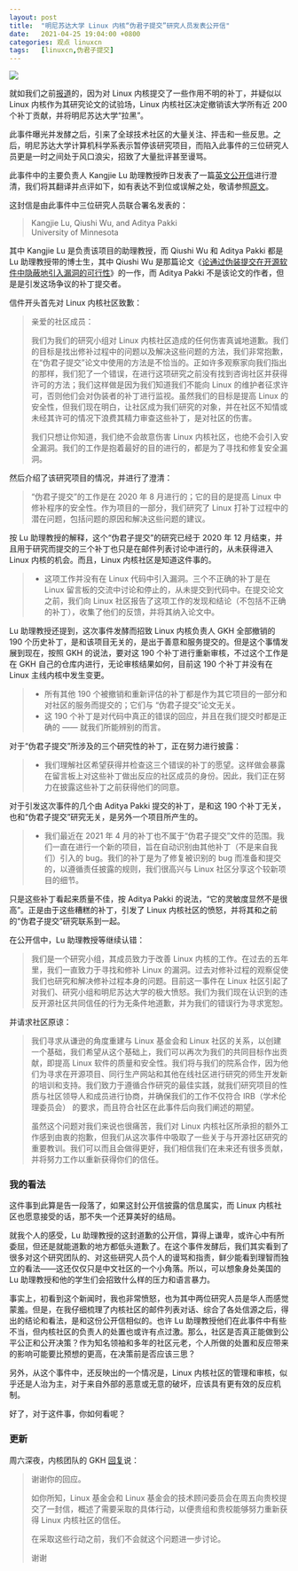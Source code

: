 ```yaml
---
layout: post
title:	"明尼苏达大学 Linux 内核“伪君子提交”研究人员发表公开信"
date:	2021-04-25 19:04:00 +0800 
categories:	观点 linuxcn 
tags:	[linuxcn,伪君子提交]
---
```



![](/Asserts/Images//attachment/album/202104/25/190414j1iyhrrhksos7iip.jpg)


就如我们之前[报道](/article-13320-1.html)的，因为对 Linux 内核提交了一些作用不明的补丁，并疑似以 Linux 内核作为其研究论文的试验场，Linux 内核社区决定撤销该大学所有近 200 个补丁贡献，并将明尼苏达大学“拉黑”。


此事件曝光并发酵之后，引来了全球技术社区的大量关注、抨击和一些反思。之后，明尼苏达大学计算机科学系表示暂停该研究项目，而陷入此事件的三位研究人员更是一时之间处于风口浪尖，招致了大量批评甚至谩骂。


此事件中的主要负责人 Kangjie Lu 助理教授昨日发表了一篇[英文公开信](https://lore.kernel.org/lkml/CAK8KejpUVLxmqp026JY7x5GzHU2YJLPU8SzTZUNXU2OXC70ZQQ@mail.gmail.com/T/#u)进行澄清，我们将其翻译并点评如下，如有表达不到位或误解之处，敬请参照[原文](https://lore.kernel.org/lkml/CAK8KejpUVLxmqp026JY7x5GzHU2YJLPU8SzTZUNXU2OXC70ZQQ@mail.gmail.com/T/#u)。


这封信是由此事件中三位研究人员联合署名发表的：



> 
> Kangjie Lu, Qiushi Wu, and Aditya Pakki  
> University of Minnesota
> 
> 
> 


其中 Kangjie Lu 是负责该项目的助理教授，而 Qiushi Wu 和 Aditya Pakki 都是 Lu 助理教授带的博士生，其中 Qiushi Wu 是那篇论文《[论通过伪装提交在开源软件中隐蔽地引入漏洞的可行性](https://github.com/QiushiWu/QiushiWu.github.io/blob/main/papers/OpenSourceInsecurity.pdf)》的一作，而 Aditya Pakki 不是该论文的作者，但是是引发这场争议的补丁提交者。


信件开头首先对 Linux 内核社区致歉：



> 
> 亲爱的社区成员：
> 
> 
> 我们为我们的研究小组对 Linux 内核社区造成的任何伤害真诚地道歉。我们的目标是找出修补过程中的问题以及解决这些问题的方法，我们非常抱歉，在“伪君子提交”论文中使用的方法是不恰当的。正如许多观察家向我们指出的那样，我们犯了一个错误，在进行这项研究之前没有找到咨询社区并获得许可的方法；我们这样做是因为我们知道我们不能向 Linux 的维护者征求许可，否则他们会对伪装者的补丁进行监视。虽然我们的目标是提高 Linux 的安全性，但我们现在明白，让社区成为我们研究的对象，并在社区不知情或未经其许可的情况下浪费其精力审查这些补丁，是对社区的伤害。
> 
> 
> 我们只想让你知道，我们绝不会故意伤害 Linux 内核社区，也绝不会引入安全漏洞。我们的工作是抱着最好的目的进行的，都是为了寻找和修复安全漏洞。
> 
> 
> 


然后介绍了该研究项目的情况，并进行了澄清：



> 
> “伪君子提交”的工作是在 2020 年 8 月进行的；它的目的是提高 Linux 中修补程序的安全性。作为项目的一部分，我们研究了 Linux 打补丁过程中的潜在问题，包括问题的原因和解决这些问题的建议。
> 
> 
> 


按 Lu 助理教授的解释，这个“伪君子提交”的研究已经于 2020 年 12 月结束，并且用于研究而提交的三个补丁也只是在邮件列表讨论中进行的，从未获得进入 Linux 内核的机会。而且，Linux 内核社区是知道这件事的。



> 
> * 这项工作并没有在 Linux 代码中引入漏洞。三个不正确的补丁是在 Linux 留言板的交流中讨论和停止的，从未提交到代码中。在提交论文之前，我们向 Linux 社区报告了这项工作的发现和结论（不包括不正确的补丁），收集了他们的反馈，并将其纳入论文中。
> 
> 
> 


Lu 助理教授还提到，这次事件发酵而招致 Linux 内核负责人 GKH 全部撤销的 190 个历史补丁，是和该项目无关的，是出于善意和服务提交的。但是这个事情发展到现在，按照 GKH 的说法，要对这 190 个补丁进行重新审核，不过这个工作是在 GKH 自己的仓库内进行，无论审核结果如何，目前这 190 个补丁并没有在 Linux 主线内核中发生变更。



> 
> * 所有其他 190 个被撤销和重新评估的补丁都是作为其它项目的一部分和对社区的服务而提交的；它们与 “伪君子提交”论文无关。
> * 这 190 个补丁是对代码中真正的错误的回应，并且在我们提交时都是正确的 —— 就我们所能辨别的而言。
> 
> 
> 


对于“伪君子提交”所涉及的三个研究性的补丁，正在努力进行披露：



> 
> * 我们理解社区希望获得并检查这三个错误的补丁的愿望。这样做会暴露在留言板上对这些补丁做出反应的社区成员的身份。因此，我们正在努力在披露这些补丁之前获得他们的同意。
> 
> 
> 


对于引发这次事件的几个由 Aditya Pakki 提交的补丁，是和这 190 个补丁无关，也和“伪君子提交”研究无关，是另外一个项目所产生的。



> 
> * 我们最近在 2021 年 4 月的补丁也不属于“伪君子提交”文件的范围。我们一直在进行一个新的项目，旨在自动识别由其他补丁（不是来自我们）引入的 bug。我们的补丁是为了修复被识别的 bug 而准备和提交的，以遵循责任披露的规则，我们很高兴与 Linux 社区分享这个较新项目的细节。
> 
> 
> 


只是这些补丁看起来质量不佳，按 Aditya Pakki 的说法，“它的灵敏度显然不是很高”。正是由于这些糟糕的补丁，引发了 Linux 内核社区的愤怒，并将其和之前的“伪君子提交”研究联系到一起。


在公开信中，Lu 助理教授等继续认错：



> 
> 我们是一个研究小组，其成员致力于改善 Linux 内核的工作。在过去的五年里，我们一直致力于寻找和修补 Linux 的漏洞。过去对修补过程的观察促使我们也研究和解决修补过程本身的问题。目前这一事件在 Linux 社区引起了对我们、研究小组和明尼苏达大学的极大愤怒。我们为我们现在认识到的违反开源社区共同信任的行为无条件地道歉，并为我们的错误行为寻求宽恕。
> 
> 
> 


并请求社区原谅：



> 
> 我们寻求从谦逊的角度重建与 Linux 基金会和 Linux 社区的关系，以创建一个基础，我们希望从这个基础上，我们可以再次为我们的共同目标作出贡献，即提高 Linux 软件的质量和安全性。我们将与我们的院系合作，因为他们为寻求在开源项目、同行生产网站和其他在线社区进行研究的师生开发新的培训和支持。我们致力于遵循合作研究的最佳实践，就我们研究项目的性质与社区领导人和成员进行协商，并确保我们的工作不仅符合 IRB（学术伦理委员会） 的要求，而且符合社区在此事件后向我们阐述的期望。
> 
> 
> 虽然这个问题对我们来说也很痛苦，我们对 Linux 内核社区所承担的额外工作感到由衷的抱歉，但我们从这次事件中吸取了一些关于与开源社区研究的重要教训。我们可以而且会做得更好，我们相信我们在未来还有很多贡献，并将努力工作以重新获得你们的信任。
> 
> 
> 


### 我的看法


这件事到此算是告一段落了，如果这封公开信披露的信息属实，而 Linux 内核社区也愿意接受的话，那不失一个还算美好的结局。


就我个人的感受，Lu 助理教授的这封道歉的公开信，算得上谦卑，或许心中有所委屈，但还是就能道歉的地方都低头道歉了。在这个事件发酵后，我们其实看到了很多对这个研究团队的、对这些研究人员个人的谩骂和指责，鲜少能看到理智而独立的看法——这还仅仅只是中文社区的一个小角落。所以，可以想象身处美国的 Lu 助理教授和他的学生们会招致什么样的压力和语言暴力。


事实上，初看到这个新闻时，我也非常愤怒，也为其中两位研究人员是华人而感觉蒙羞。但是，在我仔细梳理了内核社区的邮件列表对话、综合了各处信源之后，得出的结论和看法，是和这份公开信相似的。也许 Lu 助理教授他们在此事件中有些不当，但内核社区的负责人的处置也或许有点过激。那么，社区是否真正能做到公平公正和公开决策？作为知名领袖和多年的社区元老，个人所做的处置和反应带来的影响可能要比预想的更高，在决策前是否应该三思？


另外，从这个事件中，还反映出的一个情况是，Linux 内核社区的管理和审核，似乎还是人治为主，对于来自外部的恶意或无意的破坏，应该具有更有效的反应机制。


好了，对于这件事，你如何看呢？


### 更新


周六深夜，内核团队的 GKH [回复](https://lore.kernel.org/lkml/YIV+pLR0nt94q0xQ@kroah.com/)说：



> 
> 谢谢你的回应。
> 
> 
> 如你所知，Linux 基金会和 Linux 基金会的技术顾问委员会在周五向贵校提交了一封信，概述了需要采取的具体行动，以便贵组和贵校能够努力重新获得 Linux 内核社区的信任。
> 
> 
> 在采取这些行动之前，我们不会就这个问题进一步讨论。
> 
> 
> 谢谢
> 
> 
>
